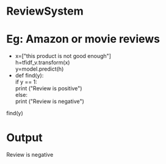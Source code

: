 # ReviewSystem
# Eg: Amazon or movie reviews

- x=["this product is not good enough"]<br>
 h=tfidf_v.transform(x)<br>
 y=model.predict(h)<br>
- def find(y):<br>
    if y == 1:<br>
       print ("Review is positive")<br>
    else:<br>
        print ("Review is negative")<br>

find(y)<br>

# Output 
Review is negative
